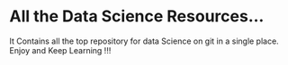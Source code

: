 # All the Data Science Resources... 

It Contains all the top repository for data Science on git in a single place. Enjoy and Keep Learning !!! 
